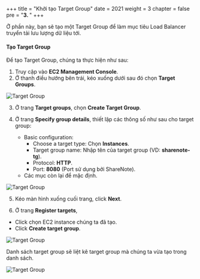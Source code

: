 +++
title = "Khởi tạo Target Group"
date = 2021
weight = 3
chapter = false
pre = "<b>3. </b>"
+++

Ở phần này, bạn sẽ tạo một Target Group để làm mục tiêu Load Balancer truyển tải lưu lượng dữ liệu tới.

#### Tạo Target Group

Để tạo Target Group, chúng ta thực hiện như sau:
1. Truy cập vào **EC2 Management Console**.
2. Ở thanh điều hướng bên trái, kéo xuống dưới sau đó chọn **Target Groups**.


![Target Group](/images/asg/023.png?width=90pc)

3. Ở trang **Target groups**, chọn **Create Target Group**.

4. Ở trang **Specify group details**, thiết lập các thông số như sau cho target group:
   - Basic configuration:
     - Choose a target type: Chọn **Instances**.
     - Target group name: Nhập tên của target group (VD: **sharenote-tg**).
     - Protocol: **HTTP**.
     - Port: **8080** (Port sử dụng bởi ShareNote).
   - Các mục còn lại để mặc định.

![Target Group](/images/asg/024.png?width=90pc)

5. Kéo màn hình xuống cuối trang, click **Next**.

6. Ở trang **Register targets**,
  + Click chọn EC2 instance chúng ta đã tạo.
  + Click **Create target group**.

![Target Group](/images/asg/024-2.png?width=90pc)

Danh sách target group sẽ liệt kê target group mà chúng ta vừa tạo trong danh sách.

![Target Group](/images/asg/025.png?width=90pc)